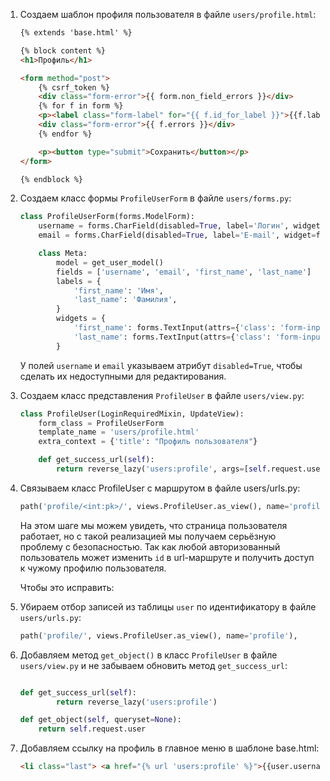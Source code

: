 1. Создаем шаблон профиля пользователя в файле `users/profile.html`:
    
    ```HTML
    {% extends 'base.html' %}
    
    {% block content %}
    <h1>Профиль</h1>
    
    <form method="post">
        {% csrf_token %}
        <div class="form-error">{{ form.non_field_errors }}</div>
        {% for f in form %}
        <p><label class="form-label" for="{{ f.id_for_label }}">{{f.label}}: </label>{{ f }}</p>
        <div class="form-error">{{ f.errors }}</div>
        {% endfor %}
    
        <p><button type="submit">Сохранить</button></p>
    </form>
    
    {% endblock %}
    ```
    
2. Создаем класс формы `ProfileUserForm` в файле `users/forms.py`:
    
    ```Python
    class ProfileUserForm(forms.ModelForm):
        username = forms.CharField(disabled=True, label='Логин', widget=forms.TextInput(attrs={'class': 'form-input'}))
        email = forms.CharField(disabled=True, label='E-mail', widget=forms.TextInput(attrs={'class': 'form-input'}))
    
        class Meta:
            model = get_user_model()
            fields = ['username', 'email', 'first_name', 'last_name']
            labels = {
                'first_name': 'Имя',
                'last_name': 'Фамилия',
            }
            widgets = {
                'first_name': forms.TextInput(attrs={'class': 'form-input'}),
                'last_name': forms.TextInput(attrs={'class': 'form-input'}),
            }
    ```
    
    У полей `username` и `email` указываем атрибут `disabled=True`, чтобы сделать их недоступными для редактирования.
    
3. Создаем класс представления `ProfileUser` в файле `users/view.py`:
    
    ```Python
    class ProfileUser(LoginRequiredMixin, UpdateView):
        form_class = ProfileUserForm
        template_name = 'users/profile.html'
        extra_context = {'title': "Профиль пользователя"}
    
        def get_success_url(self):
            return reverse_lazy('users:profile', args=[self.request.user.pk])
    ```
    
4. Связываем класс ProfileUser с маршрутом в файле users/urls.py:
    
    ```Python
    path('profile/<int:pk>/', views.ProfileUser.as_view(), name='profile'),
    ```
    
    На этом шаге мы можем увидеть, что страница пользователя работает, но с такой реализацией мы получаем серьёзную проблему с безопасностью. Так как любой авторизованный пользователь может изменить `id` в url-маршруте и получить доступ к чужому профилю пользователя.
    
    Чтобы это исправить:
    
5. Убираем отбор записей из таблицы `user` по идентификатору в файле `users/urls.py`:
    
    ```Python
    path('profile/', views.ProfileUser.as_view(), name='profile'),
    ```
    
6. Добавляем метод `get_object()` в класс `ProfileUser` в файле `users/view.py` и не забываем обновить метод `get_success_url`:
    
    ```Python
    
    def get_success_url(self):
            return reverse_lazy('users:profile')
    
    def get_object(self, queryset=None):
        return self.request.user
    ```
    
7. Добавляем ссылку на профиль в главное меню в шаблоне base.html:
    
    ```HTML
    <li class="last"> <a href="{% url 'users:profile' %}">{{user.username}}</a> | <a href="{% url 'users:logout' %}">Выйти</a></li>
    ```

<div class="page-break" style="page-break-before: always;"></div>
